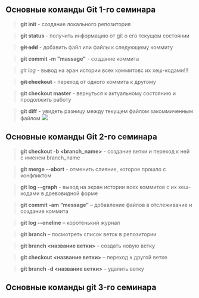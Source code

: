 ## Основные команды Git 1-го семинара 

>**git init** - создание локального репозитория 

>**git status** - получить информацию от git о его текущем состоянии

>~~**git add**~~ - добавить файл или файлы к следующему коммиту 

>**git commit -m "massage"** - создание коммита

>*git log* - вывод на эран истории всех коммитовс их хеш-кодами!!!

>~~**git checkout**~~ - переход от одного коммита к другому

>**git checkout master** - вернуться к актуальному состоянию и продолжить работу

>**git diff** - увидеть разницу между текущем файлом закоммиченным файлом 
![](https://uhd.name/uploads/posts/2022-09/1662406731_32-uhd-name-p-koltso-nasti-ivleevoi-devushka-oboi-47.jpg) 

## Основные команды Git 2-го семинара  

> **git checkout  -b <branch_name>** - создание ветки и переход к ней  с именем branch_name

> **git merge --abort** - отменить слияние, которое прошло с конфликтом

> **git log --graph** - вывод на экран истории всех коммитов с их хеш-кодами в древовидной форме

> **git commit -am “message”** – добавление файлов в отслеживание и       создание коммита

> **git log --oneline** – коротенький журнал

> **git branch** – посмотреть список веток в репозитории

> **git branch <название ветки>** – создать новую ветку

> **git checkout <название ветки>** – переход к другой веткe 

> **git branch -d <название ветки>** – удалить ветку

## Основные команды git 3-го семинара


